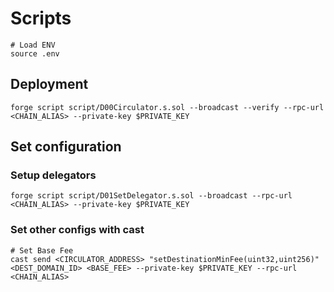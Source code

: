 # Scripts

```shell
# Load ENV
source .env
```

## Deployment

```shell
forge script script/D00Circulator.s.sol --broadcast --verify --rpc-url <CHAIN_ALIAS> --private-key $PRIVATE_KEY
```

## Set configuration

### Setup delegators

```shell
forge script script/D01SetDelegator.s.sol --broadcast --rpc-url <CHAIN_ALIAS> --private-key $PRIVATE_KEY
```

### Set other configs with cast

```shell
# Set Base Fee
cast send <CIRCULATOR_ADDRESS> "setDestinationMinFee(uint32,uint256)" <DEST_DOMAIN_ID> <BASE_FEE> --private-key $PRIVATE_KEY --rpc-url <CHAIN_ALIAS>
```

